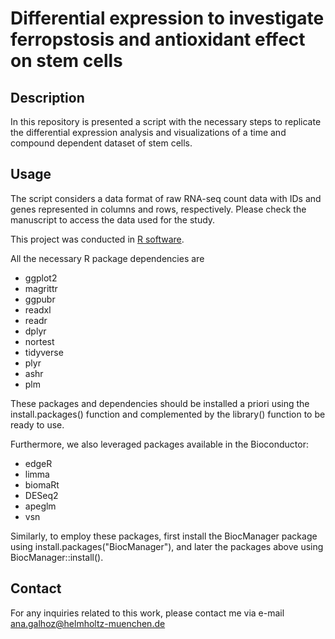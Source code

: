 # Differential expression to investigate ferropstosis and antioxidant effect on stem cells

## Description

In this repository is presented a script with the necessary steps to replicate the differential expression analysis and visualizations of a time and compound dependent dataset of stem cells. 

## Usage 

The script considers a data format of raw RNA-seq count data with IDs and genes represented in columns and rows, respectively.
Please check the manuscript to access the data used for the study.

This project was conducted in [R software](https://www.r-project.org). 

All the necessary R package dependencies are

* ggplot2
* magrittr
* ggpubr
* readxl
* readr
* dplyr
* nortest
* tidyverse
* plyr
* ashr
* plm

These packages and dependencies should be installed a priori using the install.packages() function and complemented by the library() function to be ready to use. 

Furthermore, we also leveraged packages available in the Bioconductor:

* edgeR
* limma
* biomaRt
* DESeq2
* apeglm
* vsn 

Similarly, to employ these packages, first install the BiocManager package using install.packages("BiocManager"), and later the packages above using BiocManager::install(). 


## Contact

For any inquiries related to this work, please contact me via e-mail ana.galhoz@helmholtz-muenchen.de
